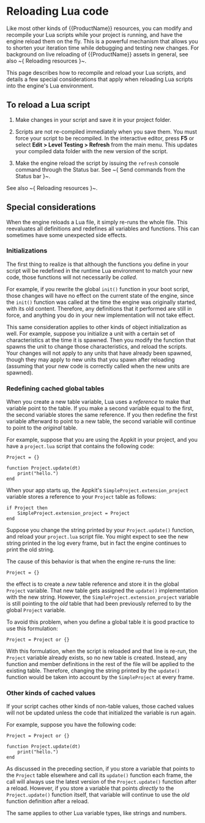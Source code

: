 # Reloading Lua code

Like most other kinds of {{ProductName}} resources, you can modify and recompile your Lua scripts while your project is running, and have the engine reload them on the fly. This is a powerful mechanism that allows you to shorten your iteration time while debugging and testing new changes. For background on live reloading of {{ProductName}} assets in general, see also ~{ Reloading resources }~.

This page describes how to recompile and reload your Lua scripts, and details a few special considerations that apply when reloading Lua scripts into the engine's Lua environment.

## To reload a Lua script

1.	Make changes in your script and save it in your project folder.

2.	Scripts are not re-compiled immediately when you save them. You must force your script to be recompiled. In the interactive editor, press **F5** or select **Edit > Level Testing > Refresh** from the main menu. This updates your compiled data folder with the new version of the script.

3.	Make the engine reload the script by issuing the `refresh` console command through the Status bar. See ~{ Send commands from the Status bar }~.

See also ~{ Reloading resources }~.

## Special considerations

When the engine reloads a Lua file, it simply re-runs the whole file. This reevaluates all definitions and redefines all variables and functions. This can sometimes have some unexpected side effects.

### Initializations

The first thing to realize is that although the functions you define in your script will be redefined in the runtime Lua environment to match your new code, those functions will not necessarily be *called*.

For example, if you rewrite the global `init()` function in your boot script, those changes will have no effect on the current state of the engine, since the `init()` function was called at the time the engine was originally started, with its old content. Therefore, any definitions that it performed are still in force, and anything you do in your new implementation will not take effect.

This same consideration applies to other kinds of object initialization as well. For example, suppose you initialize a unit with a certain set of characteristics at the time it is spawned. Then you modify the function that spawns the unit to change those characteristics, and reload the scripts. Your changes will not apply to any units that have already been spawned, though they may apply to new units that you spawn after reloading (assuming that your new code is correctly called when the new units are spawned).

### Redefining cached global tables

When you create a new table variable, Lua uses a *reference* to make that variable point to the table. If you make a second variable equal to the first, the second variable stores the same reference. If you then redefine the first variable afterward to point to a new table, the second variable will continue to point to the *original* table.

For example, suppose that you are using the Appkit in your project, and you have a `project.lua` script that contains the following code:

~~~{lua}
Project = {}

function Project.update(dt)
	print("hello.")
end
~~~

When your app starts up, the Appkit's `SimpleProject.extension_project` variable stores a reference to your `Project` table as follows:

~~~{lua}
if Project then
	SimpleProject.extension_project = Project
end
~~~

Suppose you change the string printed by your `Project.update()` function, and reload your `project.lua` script file. You might expect to see the new string printed in the log every frame, but in fact the engine continues to print the old string.

The cause of this behavior is that when the engine re-runs the line:

~~~{lua}
Project = {}
~~~

the effect is to create a *new* table reference and store it in the global `Project` variable. That new table gets assigned the `update()` implementation with the new string. However, the `SimpleProject.extension_project` variable is still pointing to the *old* table that had been previously referred to by the global `Project` variable.

To avoid this problem, when you define a global table it is good practice to use this formulation:

~~~{lua}
Project = Project or {}
~~~

With this formulation, when the script is reloaded and that line is re-run, the `Project` variable already exists, so no new table is created. Instead, any function and member definitions in the rest of the file will be applied to the existing table. Therefore, changing the string printed by the `update()` function would be taken into account by the `SimpleProject` at every frame.

### Other kinds of cached values

If your script caches other kinds of non-table values, those cached values will not be updated unless the code that initialized the variable is run again.

For example, suppose you have the following code:

~~~{lua}
Project = Project or {}

function Project.update(dt)
	print("hello.")
end
~~~

As discussed in the preceding section, if you store a variable that points to the `Project` table elsewhere and call its `update()` function each frame, the call will always use the latest version of the `Project.update()` function after a reload. However, if you store a variable that points *directly* to the `Project.update()` function itself, that variable will continue to use the *old* function definition after a reload.

The same applies to other Lua variable types, like strings and numbers.
